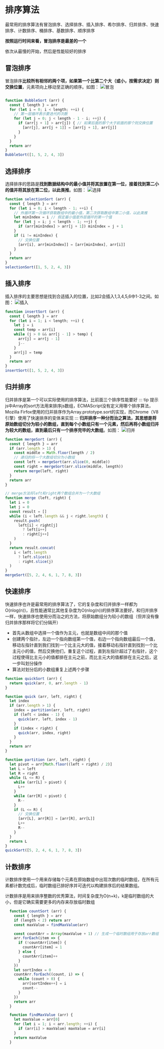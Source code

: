 # 排序算法

最常用的排序算法有冒泡排序、选择排序、插入排序、希尔排序、归并排序、快速排序、计数排序、桶排序、基数排序、顺序排序

**按照运行时间来看，冒泡排序是最差的一个**

依次从最慢的开始，然后是性能较好的排序

## 冒泡排序
冒泡排序**比较所有相邻的两个项，如果第一个比第二个大（或小，按需求决定）则交换位置**，元素项向上移动至正确的顺序。如图：
![冒泡](/img/bubble.gif)
``` js

function BubbleSort (arr) {
  const { length } = arr
  for (let i = 0; i < length; ++i) {
    // 第一层循环表示要迭代的次数
    for (let j = 0; j < length - 1 - i; ++j) {
      if (arr[j + 1] > arr[j]) { // 如果后面的那个大于前面的那个则交换位置
        [arr[j], arr[j + 1]] = [arr[j + 1], arr[j]]
      }
    }
  }
  return arr
}
BubbleSort([1, 5, 2, 4, 3])
```
## 选择排序
选择排序的思路是**找到数据结构中的最小值并将其放置在第一位，接着找到第二小的值并将其放在第二位，以此类推**。如图：
![选择](/img/selection.gif)
``` js
function selectionSort (arr) {
  const { length } = arr
  for (let i = 0; i < length - 1; ++i) {
    // 外循环第一次循环获取数组中的最小值，第二次获取数组中第二小值，以此类推
    let minIndex = i // 假定最小值是外层循环的第一个值
    for (let j = i; j < length - 1; ++j) {
      if (arr[minIndex] > arr[j + 1]) minIndex = j + 1
    }
    if (i != minIndex) {
      // 交换位置
      [arr[i], arr[minIndex]] = [arr[minIndex], arr[i]]
    }
  }
  return arr
}
selectionSort([1, 5, 2, 4, 3])
```

## 插入排序
插入排序的主要思想是找到合适插入的位置，比如2会插入1,3,4,5,6中1-3之间。如图：
![插入](/img/insert.gif)
``` js
function insertSort (arr) {
  const { length } = arr
  for (let i = 1; i < length; ++i) {
    let j = i
    const temp = arr[i]
    while (j > 0 && arr[j - 1] > temp) {
      arr[j] = arr[j - 1]
      j--
    }
    arr[j] = temp
  }
  return arr
}
insertSort([1, 5, 2, 4, 3])
```
## 归并排序
归并排序是第一个可以实际使用的排序算法，比前面三个排序性能要好
::: tip 提示
  js中Array的sort方法用来排序js数组，ECMAScript没有定义用哪个排序算法，Mozilla Firfox使用的归并排序作为Array.prototype.sort的实现，而Chrome（V8引擎）使用了快速排序的变体来实现
:::
**归并排序一种分而治之算法，其思想是将原始数组切分为较小的数组，直到每个小数组只有一个元素，然后再将小数组归并为较大的数组，直到最后只有一个排序完毕的大数组**。如图：
![归并](/img/merge.jpg)
``` js
function mergeSort (arr) {
  const { length } = arr
  if (arr.length > 1) {
    const middle = Math.floor(length / 2)
    // 递归的将一个大数组切分为小数组
    const left = mergeSort(arr.slice(0, middle))
    const right = mergeSort(arr.slice(middle, length))
    return merge(left, right)
  }
  return arr
}

// merge方法将left和right两个数组合并为一个大数组 
function merge (left, right) {
  let i = 0
  let j = 0
  const result = []
  while (i < left.length && j < right.length) {
    result.push(
      left[i] < right[j]
        ? left[i++]
        : right[j++]
    )
  }
  return result.concat(
    i < left.length
      ? left.slice(i)
      : right.slice(j)
  )
}
mergeSort([5, 2, 4, 6, 1, 7, 8, 3])
```
## 快速排序
快速排序也许是最常用的排序算法了，它的复杂度和归并排序一样都为O(nlog(n))，且性能通常比其他复杂度为O(nlog(n))的排序算法要好。和归并排序一样，快速排序也使用分而治之的方法，将原始数组分为较小的数组（但并没有像归并排序那样将它们分隔开）

* 首先从数组中选择一个值作为主元，也就是数组中间的那个值
* 创建两个指针，左边一个指向数组第一个值，右边一个指向数组最后一个值，移动左指针直到我们找到一个比主元大的值，接着移动右指针直到找到一个比主元小的值，然后交换他们，重复这个过程，直到左指针超过了右指针，这个过程使得比主元小的值都排在主元之前，而比主元大的值都排在主元之后，这一步叫划分操作
* 算法对划分后的小数组重复上述两个步骤
``` js
function quickSort (arr) {
  return quick(arr, 0, arr.length - 1)
}

function quick (arr, left, right) {
  let index
  if (arr.length > 1) {
    index = partition(arr, left, right)
    if (left < index - 1) {
      quick(arr, left, index - 1)
    }
    if (index < right) {
      quick(arr, index, right)
    }
  }
  return arr
}

function partition (arr, left, right) {
  let pivot = arr[Math.floor((left + right) / 2)]
  let L = left
  let R = right
  while (L <= R) {
    while (arr[L] > pivot) {
      L++
    }
    while (arr[R] < pivot) {
      R--
    }
    if (L <= R) {
      // 交换位置
      [arr[L], arr[R]] = [arr[R], arr[L]]
      L++
      R--
    }
  }
  return L
}
quickSort([5, 2, 4, 6, 1, 7, 8, 3])
```

## 计数排序
计数排序使用一个用来存储每个元素在原始数组中出现次数的临时数组，在所有元素都计数完成后，临时数组已排好序并可迭代以构建排序后的结果数组。

计数排序是用来排序整数的优秀算法，时间复杂度为O(n+k)，k是临时数组的大小，但是它确实需要更多的内存来存放临时数组
``` js
  function countSort (arr) {
    const { length } = arr
    if (length < 2) return arr
    const maxValue = findMaxValue(arr)

    const countArr = Array(maxValue + 1) // 生成一个临时数组用于存放arr数组中元素个数的数组
    arr.forEach(item => {
      if (!countArr[item]) {
        countArr[item] = 1
      } else {
        countArr[item]++
      }
    })
    let sortIndex = 0
    countArr.forEach((count, i) => {
      while (count > 0) {
        arr[sortIndex++] = i
        count--
      }
    })
    return arr
  }

  function findMaxValue (arr) {
    let maxValue = arr[0]
    for (let i = 1; i < arr.length; ++i) {
      if (arr[i] > maxValue) maxValue = arr[i]
    }
    return maxValue
  }
```

